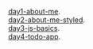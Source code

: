 [day1-about-me](https://nikita-kanwar.github.io/Xebia-Projects/day1-about-me).
<br>
[day2-about-me-styled](https://nikita-kanwar.github.io/Xebia-Projects/day2-about-me-styled/).
<br>
[day3-js-basics](https://nikita-kanwar.github.io/Xebia-Projects/day3-js-basics/).
<br>
[day4-todo-app](https://nikita-kanwar.github.io/Xebia-Projects/day4-todo-app).


